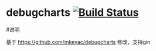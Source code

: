 debugcharts [![Build Status](https://travis-ci.org/mkevac/debugcharts.svg?branch=master)](https://travis-ci.org/mkevac/debugcharts)
===========

#说明

基于 https://github.com/mkevac/debugcharts 修改，支持gin